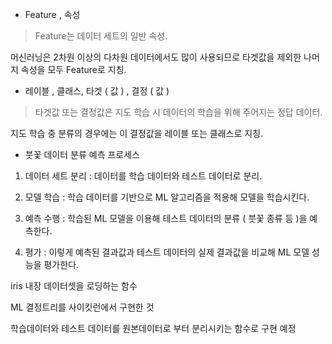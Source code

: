 - Feature , 속성

> Feature는 데이터 세트의 일반 속성.

머신러닝은 2차원 이상의 다차원 데이터에서도 많이 사용되므로 타겟값을 제외한 나머지 속성을 모두 Feature로 지칭.

- 레이블 , 클래스, 타겟 ( 값 ) , 결정 ( 값 )

> 타겟값 또는 결정값은 지도 학습 시 데이터의 학습을 위해 주어지는 정답 데이터.

지도 학습 중 분류의 경우에는 이 결정값을 레이블 또는 클래스로 지칭.

- 붓꽃 데이터 분류 예측 프로세스

1. 데이터 세트 분리 : 데이터를 학습 데이터와 테스트 데이터로 분리.

2. 모델 학습 : 학습 데이터를 기반으로 ML 알고리즘을 적용해 모델을 학습시킨다.

3. 예측 수행 : 학습된 ML 모델을 이용해 테스트 데이터의 분류 ( 붓꽃 종류 등 )을 예측한다.

4. 평가 : 이렇게 예측된 결과값과 테스트 데이터의 실제 결과값을 비교해 ML 모델 성능을 평가한다.

iris 내장 데이터셋을 로딩하는 함수

ML 결정트리를 사이킷런에서 구현한 것

학습데이터와 테스트 데이터를 원본데이터로 부터 분리시키는 함수로 구현 예정